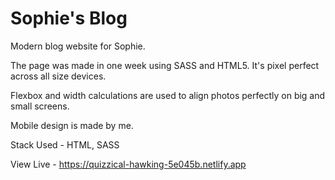 # Sophie's Blog

Modern blog website for Sophie.

The page was made in one week using SASS and HTML5. It's pixel perfect across all size devices.

Flexbox and width calculations are used to align photos perfectly on big and small screens.

Mobile design is made by me.

Stack Used - HTML, SASS

View Live - https://quizzical-hawking-5e045b.netlify.app 
